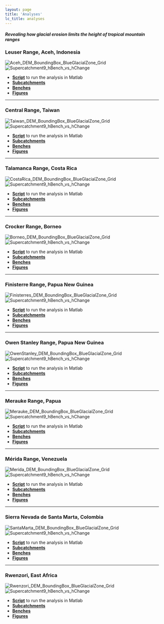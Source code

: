 ```yaml
---
layout: page
title: 'Analyses'
lc_title: analyses
---
```


#### *Revealing how glacial erosion limits the height of tropical mountain ranges*

### Leuser Range, Aceh, Indonesia

![Aceh_DEM_BoundingBox_BlueGlacialZone_Grid](https://raw.githubusercontent.com/mcunningham917/PHdata/master/Aceh/Maps/Aceh_DEM_BoundingBox_BlueGlacialZone_Grid.png)
![Supercatchment9_hBench_vs_hChange](https://raw.githubusercontent.com/mcunningham917/PHanalysis/master/Aceh/Figures/SupercatchmentPHBs/Supercatchment9_hBench_vs_hChange.png)

  * [**Script**](/PHtools/Analysis/Aceh.m) to run the analysis in Matlab
  * [**Subcatchments**](https://github.com/mcunningham917/PHanalysis/blob/master/Aceh/Subcatchments/25mStep)
  * [**Benches**](https://github.com/mcunningham917/PHanalysis/blob/master/Aceh/PHBs/Cusum02_BenchLength3Steps/AllSupercatchments) 
  * [**Figures**](https://github.com/mcunningham917/PHanalysis/blob/master/Aceh/Figures/SupercatchmentPHBs) 

___



### Central Range, Taiwan

![Taiwan_DEM_BoundingBox_BlueGlacialZone_Grid](https://raw.githubusercontent.com/mcunningham917/PHdata/master/Taiwan/Maps/Taiwan_DEM_BoundingBox_BlueGlacialZone_Grid.png)
![Supercatchment9_hBench_vs_hChange](https://raw.githubusercontent.com/mcunningham917/PHanalysis/master/Taiwan/Figures/SupercatchmentPHBs/Supercatchment9_hBench_vs_hChange.png)

  * [**Script**](/PHtools/Analysis/Taiwan.m) to run the analysis in Matlab
  * [**Subcatchments**](https://github.com/mcunningham917/PHanalysis/blob/master/Taiwan/Subcatchments/25mStep)
  * [**Benches**](https://github.com/mcunningham917/PHanalysis/blob/master/Taiwan/PHBs/Cusum02_BenchLength3Steps/AllSupercatchments) 
  * [**Figures**](https://github.com/mcunningham917/PHanalysis/blob/master/Taiwan/Figures/SupercatchmentPHBs) 

___



### Talamanca Range, Costa Rica

![CostaRica_DEM_BoundingBox_BlueGlacialZone_Grid](https://raw.githubusercontent.com/mcunningham917/PHdata/master/CostaRica/Maps/CostaRica_DEM_BoundingBox_BlueGlacialZone_Grid.png)
![Supercatchment9_hBench_vs_hChange](https://raw.githubusercontent.com/mcunningham917/PHanalysis/master/CostaRica/Figures/SupercatchmentPHBs/Supercatchment9_hBench_vs_hChange.png)

  * [**Script**](/PHtools/Analysis/CostaRica.m) to run the analysis in Matlab
  * [**Subcatchments**](https://github.com/mcunningham917/PHanalysis/blob/master/CostaRica/Subcatchments/25mStep)
  * [**Benches**](https://github.com/mcunningham917/PHanalysis/blob/master/CostaRica/PHBs/Cusum02_BenchLength3Steps/AllSupercatchments) 
  * [**Figures**](https://github.com/mcunningham917/PHanalysis/blob/master/CostaRica/Figures/SupercatchmentPHBs) 

___




### Crocker Range, Borneo

![Borneo_DEM_BoundingBox_BlueGlacialZone_Grid](https://raw.githubusercontent.com/mcunningham917/PHdata/master/Borneo/Maps/Borneo_DEM_BoundingBox_BlueGlacialZone_Grid.png)
![Supercatchment9_hBench_vs_hChange](https://raw.githubusercontent.com/mcunningham917/PHanalysis/master/Borneo/Figures/SupercatchmentPHBs/Supercatchment9_hBench_vs_hChange.png)

  * [**Script**](/PHtools/Analysis/Borneo.m) to run the analysis in Matlab
  * [**Subcatchments**](https://github.com/mcunningham917/PHanalysis/blob/master/Borneo/Subcatchments/25mStep)
  * [**Benches**](https://github.com/mcunningham917/PHanalysis/blob/master/Borneo/PHBs/Cusum02_BenchLength3Steps/AllSupercatchments) 
  * [**Figures**](https://github.com/mcunningham917/PHanalysis/blob/master/Borneo/Figures/SupercatchmentPHBs) 

___



### Finisterre Range, Papua New Guinea

![Finisterres_DEM_BoundingBox_BlueGlacialZone_Grid](https://raw.githubusercontent.com/mcunningham917/PHdata/master/Finisterres/Maps/Finisterres_DEM_BoundingBox_BlueGlacialZone_Grid.png)
![Supercatchment9_hBench_vs_hChange](https://raw.githubusercontent.com/mcunningham917/PHanalysis/master/Finisterres/Figures/SupercatchmentPHBs/Supercatchment9_hBench_vs_hChange.png)

  * [**Script**](/PHtools/Analysis/Finisterres.m) to run the analysis in Matlab
  * [**Subcatchments**](https://github.com/mcunningham917/PHanalysis/blob/master/Finisterres/Subcatchments/25mStep)
  * [**Benches**](https://github.com/mcunningham917/PHanalysis/blob/master/Finisterres/PHBs/Cusum02_BenchLength3Steps/AllSupercatchments) 
  * [**Figures**](https://github.com/mcunningham917/PHanalysis/blob/master/Finisterres/Figures/SupercatchmentPHBs) 

___



### Owen Stanley Range, Papua New Guinea

![OwenStanley_DEM_BoundingBox_BlueGlacialZone_Grid](https://raw.githubusercontent.com/mcunningham917/PHdata/master/OwenStanley/Maps/OwenStanley_DEM_BoundingBox_BlueGlacialZone_Grid.png)
![Supercatchment9_hBench_vs_hChange](https://raw.githubusercontent.com/mcunningham917/PHanalysis/master/OwenStanley/Figures/SupercatchmentPHBs/Supercatchment9_hBench_vs_hChange.png)

  * [**Script**](/PHtools/Analysis/OwenStanley.m) to run the analysis in Matlab
  * [**Subcatchments**](https://github.com/mcunningham917/PHanalysis/blob/master/OwenStanley/Subcatchments/25mStep)
  * [**Benches**](https://github.com/mcunningham917/PHanalysis/blob/master/OwenStanley/PHBs/Cusum02_BenchLength3Steps/AllSupercatchments) 
  * [**Figures**](https://github.com/mcunningham917/PHanalysis/blob/master/OwenStanley/Figures/SupercatchmentPHBs) 

___



### Merauke Range, Papua

![Merauke_DEM_BoundingBox_BlueGlacialZone_Grid](https://raw.githubusercontent.com/mcunningham917/PHdata/master/Merauke/Maps/Merauke_DEM_BoundingBox_BlueGlacialZone_Grid.png)
![Supercatchment9_hBench_vs_hChange](https://raw.githubusercontent.com/mcunningham917/PHanalysis/master/Merauke/Figures/SupercatchmentPHBs/Supercatchment9_hBench_vs_hChange.png)

  * [**Script**](/PHtools/Analysis/Merauke.m) to run the analysis in Matlab
  * [**Subcatchments**](https://github.com/mcunningham917/PHanalysis/blob/master/Merauke/Subcatchments/25mStep)
  * [**Benches**](https://github.com/mcunningham917/PHanalysis/blob/master/Merauke/PHBs/Cusum02_BenchLength3Steps/AllSupercatchments) 
  * [**Figures**](https://github.com/mcunningham917/PHanalysis/blob/master/Merauke/Figures/SupercatchmentPHBs) 

___



### Mérida Range, Venezuela

![Merida_DEM_BoundingBox_BlueGlacialZone_Grid](https://raw.githubusercontent.com/mcunningham917/PHdata/master/Merida/Maps/Merida_DEM_BoundingBox_BlueGlacialZone_Grid.png)
![Supercatchment9_hBench_vs_hChange](https://raw.githubusercontent.com/mcunningham917/PHanalysis/master/Merida/Figures/SupercatchmentPHBs/Supercatchment9_hBench_vs_hChange.png)

  * [**Script**](/PHtools/Analysis/Merida.m) to run the analysis in Matlab
  * [**Subcatchments**](https://github.com/mcunningham917/PHanalysis/blob/master/Merida/Subcatchments/25mStep)
  * [**Benches**](https://github.com/mcunningham917/PHanalysis/blob/master/Merida/PHBs/Cusum02_BenchLength3Steps/AllSupercatchments) 
  * [**Figures**](https://github.com/mcunningham917/PHanalysis/blob/master/Merida/Figures/SupercatchmentPHBs) 

___



### Sierra Nevada de Santa Marta, Colombia

![SantaMarta_DEM_BoundingBox_BlueGlacialZone_Grid](https://raw.githubusercontent.com/mcunningham917/PHdata/master/SantaMarta/Maps/SantaMarta_DEM_BoundingBox_BlueGlacialZone_Grid.png)
![Supercatchment9_hBench_vs_hChange](https://raw.githubusercontent.com/mcunningham917/PHanalysis/master/SantaMarta/Figures/SupercatchmentPHBs/Supercatchment9_hBench_vs_hChange.png)

  * [**Script**](/PHtools/Analysis/SantaMarta.m) to run the analysis in Matlab
  * [**Subcatchments**](https://github.com/mcunningham917/PHanalysis/blob/master/SantaMarta/Subcatchments/25mStep)
  * [**Benches**](https://github.com/mcunningham917/PHanalysis/blob/master/SantaMarta/PHBs/Cusum02_BenchLength3Steps/AllSupercatchments) 
  * [**Figures**](https://github.com/mcunningham917/PHanalysis/blob/master/SantaMarta/Figures/SupercatchmentPHBs) 

___



### Rwenzori, East Africa

![Rwenzori_DEM_BoundingBox_BlueGlacialZone_Grid](https://raw.githubusercontent.com/mcunningham917/PHdata/master/Rwenzori/Maps/Rwenzori_DEM_BoundingBox_BlueGlacialZone_Grid.png)
![Supercatchment9_hBench_vs_hChange](https://raw.githubusercontent.com/mcunningham917/PHanalysis/master/Rwenzori/Figures/SupercatchmentPHBs/Supercatchment9_hBench_vs_hChange.png)

  * [**Script**](/PHtools/Analysis/Rwenzori.m) to run the analysis in Matlab
  * [**Subcatchments**](https://github.com/mcunningham917/PHanalysis/blob/master/Rwenzori/Subcatchments/25mStep)
  * [**Benches**](https://github.com/mcunningham917/PHanalysis/blob/master/Rwenzori/PHBs/Cusum02_BenchLength3Steps/AllSupercatchments) 
  * [**Figures**](https://github.com/mcunningham917/PHanalysis/blob/master/Rwenzori/Figures/SupercatchmentPHBs) 

